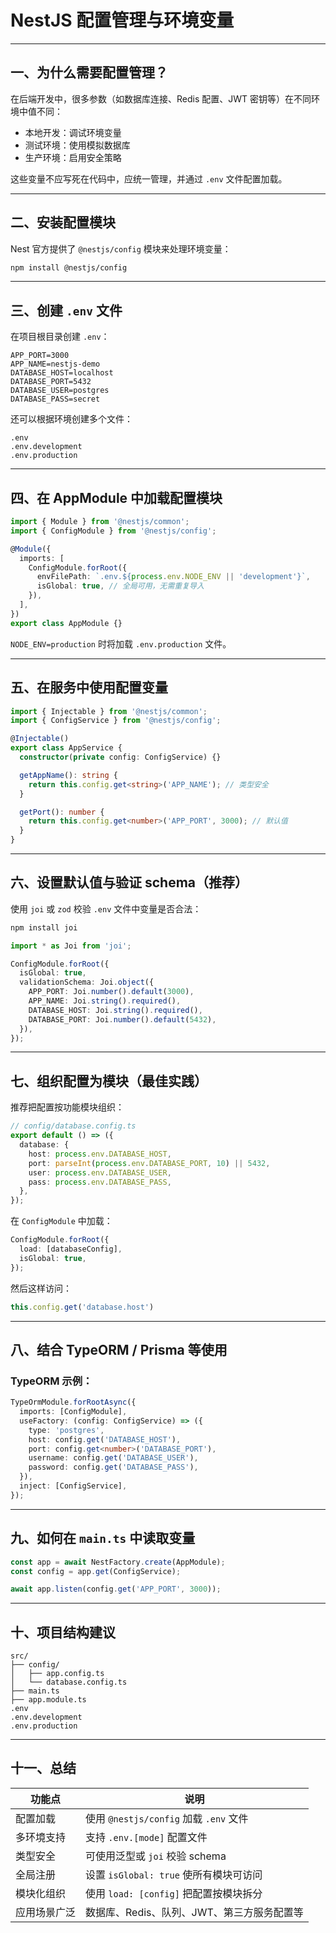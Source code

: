 
# NestJS 配置管理与环境变量

---

## 一、为什么需要配置管理？

在后端开发中，很多参数（如数据库连接、Redis 配置、JWT 密钥等）在不同环境中值不同：

* 本地开发：调试环境变量
* 测试环境：使用模拟数据库
* 生产环境：启用安全策略

这些变量不应写死在代码中，应统一管理，并通过 `.env` 文件配置加载。

---

## 二、安装配置模块

Nest 官方提供了 `@nestjs/config` 模块来处理环境变量：

```bash
npm install @nestjs/config
```

---

## 三、创建 `.env` 文件

在项目根目录创建 `.env`：

```env
APP_PORT=3000
APP_NAME=nestjs-demo
DATABASE_HOST=localhost
DATABASE_PORT=5432
DATABASE_USER=postgres
DATABASE_PASS=secret
```

还可以根据环境创建多个文件：

```
.env
.env.development
.env.production
```

---

## 四、在 AppModule 中加载配置模块

```ts
import { Module } from '@nestjs/common';
import { ConfigModule } from '@nestjs/config';

@Module({
  imports: [
    ConfigModule.forRoot({
      envFilePath: `.env.${process.env.NODE_ENV || 'development'}`,
      isGlobal: true, // 全局可用，无需重复导入
    }),
  ],
})
export class AppModule {}
```

`NODE_ENV=production` 时将加载 `.env.production` 文件。

---

## 五、在服务中使用配置变量

```ts
import { Injectable } from '@nestjs/common';
import { ConfigService } from '@nestjs/config';

@Injectable()
export class AppService {
  constructor(private config: ConfigService) {}

  getAppName(): string {
    return this.config.get<string>('APP_NAME'); // 类型安全
  }

  getPort(): number {
    return this.config.get<number>('APP_PORT', 3000); // 默认值
  }
}
```

---

## 六、设置默认值与验证 schema（推荐）

使用 `joi` 或 `zod` 校验 `.env` 文件中变量是否合法：

```bash
npm install joi
```

```ts
import * as Joi from 'joi';

ConfigModule.forRoot({
  isGlobal: true,
  validationSchema: Joi.object({
    APP_PORT: Joi.number().default(3000),
    APP_NAME: Joi.string().required(),
    DATABASE_HOST: Joi.string().required(),
    DATABASE_PORT: Joi.number().default(5432),
  }),
});
```

---

## 七、组织配置为模块（最佳实践）

推荐把配置按功能模块组织：

```ts
// config/database.config.ts
export default () => ({
  database: {
    host: process.env.DATABASE_HOST,
    port: parseInt(process.env.DATABASE_PORT, 10) || 5432,
    user: process.env.DATABASE_USER,
    pass: process.env.DATABASE_PASS,
  },
});
```

在 `ConfigModule` 中加载：

```ts
ConfigModule.forRoot({
  load: [databaseConfig],
  isGlobal: true,
});
```

然后这样访问：

```ts
this.config.get('database.host')
```

---

## 八、结合 TypeORM / Prisma 等使用

### TypeORM 示例：

```ts
TypeOrmModule.forRootAsync({
  imports: [ConfigModule],
  useFactory: (config: ConfigService) => ({
    type: 'postgres',
    host: config.get('DATABASE_HOST'),
    port: config.get<number>('DATABASE_PORT'),
    username: config.get('DATABASE_USER'),
    password: config.get('DATABASE_PASS'),
  }),
  inject: [ConfigService],
});
```

---

## 九、如何在 `main.ts` 中读取变量

```ts
const app = await NestFactory.create(AppModule);
const config = app.get(ConfigService);

await app.listen(config.get('APP_PORT', 3000));
```

---

## 十、项目结构建议

```
src/
├── config/
│   ├── app.config.ts
│   └── database.config.ts
├── main.ts
├── app.module.ts
.env
.env.development
.env.production
```

---

## 十一、总结

| 功能点    | 说明                               |
| ------ | -------------------------------- |
| 配置加载   | 使用 `@nestjs/config` 加载 `.env` 文件 |
| 多环境支持  | 支持 `.env.[mode]` 配置文件            |
| 类型安全   | 可使用泛型或 `joi` 校验 schema           |
| 全局注册   | 设置 `isGlobal: true` 使所有模块可访问     |
| 模块化组织  | 使用 `load: [config]` 把配置按模块拆分     |
| 应用场景广泛 | 数据库、Redis、队列、JWT、第三方服务配置等        |

 